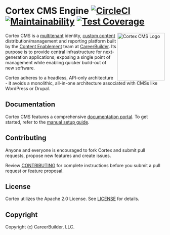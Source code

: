 # Cortex CMS Engine [![CircleCI](https://circleci.com/gh/cortex-cms/cortex.svg?style=svg)](https://circleci.com/gh/cortex-cms/cortex) [![Maintainability](https://api.codeclimate.com/v1/badges/8c8b8b9137fa9f019aa5/maintainability)](https://codeclimate.com/github/cortex-cms/cortex/maintainability) [![Test Coverage](https://api.codeclimate.com/v1/badges/8c8b8b9137fa9f019aa5/test_coverage)](https://codeclimate.com/github/cortex-cms/cortex/test_coverage)
<img align="right" height="150"
     src="https://hiring-assets.careerbuilder.com/branding/cortex-logo.svg"
     alt="Cortex CMS Logo">

Cortex CMS is a [multitenant](https://en.wikipedia.org/wiki/Multitenancy) identity, [custom content](https://docs.cortexcms.org/glossary#custom-content-cms) distribution/management and reporting platform built by the [Content Enablement][cb-ce-github] team at [CareerBuilder](https://github.com/careerbuilder). Its purpose is to provide central infrastructure for next-generation applications; exposing a single point of management while enabling quicker build-out of new software.

Cortex adheres to a headless, API-only architecture - it avoids a monolithic, all-in-one architecture associated with CMSs like WordPress or Drupal.

## Documentation

Cortex CMS features a comprehensive [documentation portal](https://docs.cortexcms.org). To get started, refer to the [manual setup guide](https://docs.cortexcms.org/basics/setup/manual-setup).

## Contributing

Anyone and everyone is encouraged to fork Cortex and submit pull requests, propose new features and create issues.

Review [CONTRIBUTING](CONTRIBUTING.md) for complete instructions before you submit a pull request or feature proposal.

## License

Cortex utilizes the Apache 2.0 License. See [LICENSE](LICENSE.md) for details.

## Copyright

Copyright (c) CareerBuilder, LLC.

[cb-ce-github]: https://github.com/cb-talent-development "Content Enablement on GitHub"
